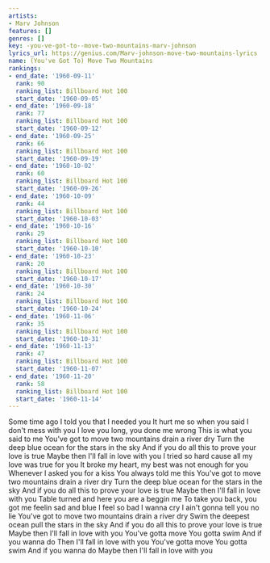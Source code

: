 ```yaml
---
artists:
- Marv Johnson
features: []
genres: []
key: -you-ve-got-to--move-two-mountains-marv-johnson
lyrics_url: https://genius.com/Marv-johnson-move-two-mountains-lyrics
name: (You've Got To) Move Two Mountains
rankings:
- end_date: '1960-09-11'
  rank: 90
  ranking_list: Billboard Hot 100
  start_date: '1960-09-05'
- end_date: '1960-09-18'
  rank: 77
  ranking_list: Billboard Hot 100
  start_date: '1960-09-12'
- end_date: '1960-09-25'
  rank: 66
  ranking_list: Billboard Hot 100
  start_date: '1960-09-19'
- end_date: '1960-10-02'
  rank: 60
  ranking_list: Billboard Hot 100
  start_date: '1960-09-26'
- end_date: '1960-10-09'
  rank: 44
  ranking_list: Billboard Hot 100
  start_date: '1960-10-03'
- end_date: '1960-10-16'
  rank: 29
  ranking_list: Billboard Hot 100
  start_date: '1960-10-10'
- end_date: '1960-10-23'
  rank: 20
  ranking_list: Billboard Hot 100
  start_date: '1960-10-17'
- end_date: '1960-10-30'
  rank: 24
  ranking_list: Billboard Hot 100
  start_date: '1960-10-24'
- end_date: '1960-11-06'
  rank: 35
  ranking_list: Billboard Hot 100
  start_date: '1960-10-31'
- end_date: '1960-11-13'
  rank: 47
  ranking_list: Billboard Hot 100
  start_date: '1960-11-07'
- end_date: '1960-11-20'
  rank: 58
  ranking_list: Billboard Hot 100
  start_date: '1960-11-14'
---
```

Some time ago I told you that I needed you
It hurt me so when you said I don't mess with you
I love you long, you done me wrong
This is what you said to me
You've got to move two mountains drain a river dry
Turn the deep blue ocean for the stars in the sky
And if you do all this to prove your love is true
Maybe then I'll fall in love with you
I tried so hard cause all my love was true for you
It broke my heart, my best was not enough for you
Whenever I asked you for a kiss
You always told me this
You've got to move two mountains drain a river dry
Turn the deep blue ocean for the stars in the sky
And if you do all this to prove your love is true
Maybe then I'll fall in love with you
Table turned and here you are a beggin me
To take you back, you got me feelin sad and blue
I feel so bad I wanna cry
I ain't gonna tell you no lie
You've got to move two mountains drain a river dry
Swim the deepest ocean pull the stars in the sky
And if you do all this to prove your love is true
Maybe then I'll fall in love with you
You've gotta move
You gotta swim
And if you wanna do
Then I'll fall in love with you
You've gotta move
You gotta swim
And if you wanna do
Maybe then I'll fall in love with you
